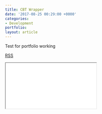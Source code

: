 ```yaml
---
title: CBT Wrapper
date: '2017-08-25 00:29:00 +0000'
categories:
- Development
portfolio: 
layout: article
---
```


Test for portfolio working

<a href="file:///D:\Test.rss">RSS</a>

<script src="//rss.bloople.net/?url=file%3A%2F%2F%2FD%3A%5CTest.rss&showtitle=false&type=js">A</script>

<iframe src="//rss.bloople.net/?url=file%3A%2F%2F%2FD%3A%5CTest.rss&type=html"></iframe>